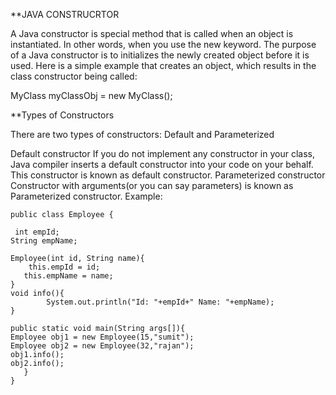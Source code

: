 **JAVA CONSTRUCRTOR


A Java constructor is special method that is called when an object is instantiated. In other words, when you use the new keyword.
The purpose of a Java constructor is to initializes the newly created object before it is used. 
Here is a simple example that creates an object, which results in the class constructor being called:

MyClass myClassObj = new MyClass();
 
 **Types of Constructors
 
There are two types of constructors: Default and Parameterized

Default constructor If you do not implement any constructor in your class, Java compiler inserts a default constructor into your code on
your behalf. This constructor is known as default constructor. Parameterized constructor Constructor with arguments(or you can say
parameters) is known as Parameterized constructor. Example:

    public class Employee {

  	 int empId;  
   	String empName;  
	    
   	Employee(int id, String name){  
       	this.empId = id;  
       this.empName = name;  
   	}  
   	void info(){
        	System.out.println("Id: "+empId+" Name: "+empName);
   	}  
	   
   	public static void main(String args[]){  
	Employee obj1 = new Employee(15,"sumit");  
	Employee obj2 = new Employee(32,"rajan");  
	obj1.info();  
	obj2.info();  
	   }  
	}
